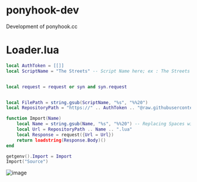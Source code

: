 # ponyhook-dev
Development of ponyhook.cc

# Loader.lua
```lua
local AuthToken = [[]]
local ScriptName = "The Streets" -- Script Name here; ex : The Streets


local request = request or syn and syn.request


local FilePath = string.gsub(ScriptName, "%s", "%%20")
local RepositoryPath = "https://" .. AuthToken .. "@raw.githubusercontent.com/RegularID/ponyhook-dev/main/" .. FilePath .. "/"

function Import(Name)
    local Name = string.gsub(Name, "%s", "%%20") -- Replacing Spaces with %20's
    local Url = RepositoryPath .. Name .. ".lua"
    local Response = request({Url = Url})
    return loadstring(Response.Body)()
end

getgenv().Import = Import
Import("Source")
```

![image](https://user-images.githubusercontent.com/69537751/160294247-419c071c-dcfd-4f13-a557-3616b0ba8205.png)
